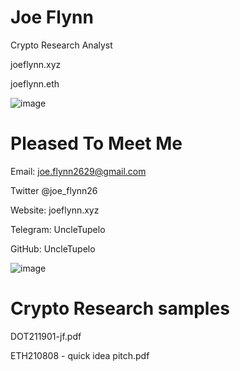 # Joe Flynn

Crypto Research Analyst

joeflynn.xyz

joeflynn.eth

![image](https://user-images.githubusercontent.com/89108323/148140998-4ef6b1c7-8652-46ae-a389-68375956c0ff.png)


# Pleased To Meet Me 

Email: joe.flynn2629@gmail.com

Twitter @joe_flynn26

Website: joeflynn.xyz

Telegram: UncleTupelo

GitHub: UncleTupelo

![image](https://user-images.githubusercontent.com/89108323/148140630-5b580901-dfe9-42d8-bc6e-cb47e5c2bbbf.jpg)

# Crypto Research samples
DOT211901-jf.pdf

ETH210808 - quick idea pitch.pdf
